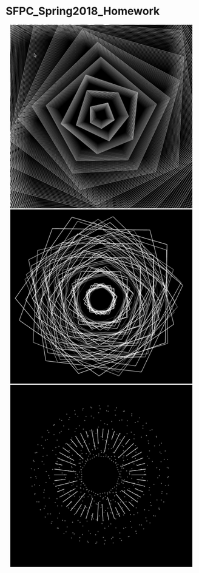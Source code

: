 # SFPC_Spring2018_Homework

<p align="center">
    <img src="02 John Whitney/JohnWhitney_RecreationV01/00.png", width="480">
    <img src="02 John Whitney/JohnWhitney_RecreationV02/00.png", width="480">
    <img src="02 John Whitney/JohnWhitney_RecreationV03/00.png", width="480">
</p>
